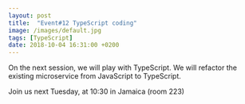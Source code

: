 ```yaml
---
layout: post
title:  "Event#12 TypeScript coding"
image: /images/default.jpg
tags: [TypeScript]
date: 2018-10-04 16:31:00 +0200
---
```


On the next session, we will play with TypeScript. We will refactor the existing microservice from JavaScript to TypeScript.[]()

Join us next Tuesday, at 10:30 in Jamaica (room 223)